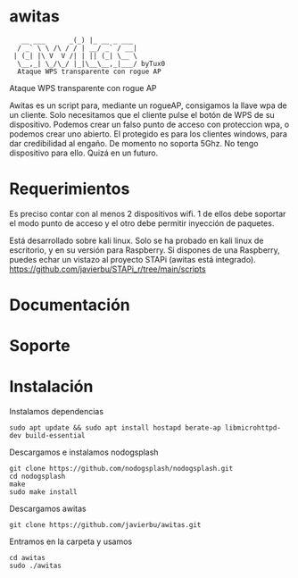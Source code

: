 # awitas
```
   __ ___      _(_) |_ __ _ ___ 
  / _` \ \ /\ / / | __/ _` / __|
 | (_| |\ V  V /| | || (_| \__ \
  \__,_| \_/\_/ |_|\__\__,_|___/ byTux0
  Ataque WPS transparente con rogue AP   

```

Ataque WPS transparente con rogue AP 

Awitas es un script para, mediante un rogueAP, consigamos la llave wpa de un cliente. Solo necesitamos que el cliente pulse el botón de WPS de su dispositivo.
Podemos crear un falso punto de acceso con proteccion wpa, o podemos crear uno abierto.
El protegido es para los clientes windows, para dar credibilidad al engaño.
De momento no soporta 5Ghz. No tengo dispositivo para ello. Quizá en un futuro.

# Requerimientos
Es preciso contar con al menos 2 dispositivos wifi. 1 de ellos debe soportar el modo punto de acceso y el otro debe permitir inyección de paquetes.

Está desarrollado sobre kali linux. Solo se ha probado en kali linux de escritorio, y en su versión para Raspberry. Si dispones de una Raspberry, puedes echar un vistazo al proyecto STAPi (awitas está integrado).
 https://github.com/javierbu/STAPi_r/tree/main/scripts

# Documentación

# Soporte

# Instalación

Instalamos dependencias
```
sudo apt update && sudo apt install hostapd berate-ap libmicrohttpd-dev build-essential
```

Descargamos e instalamos nodogsplash
```
git clone https://github.com/nodogsplash/nodogsplash.git
cd nodogsplash
make
sudo make install
```

Descargamos awitas
```
git clone https://github.com/javierbu/awitas.git
```

Entramos en la carpeta y usamos
```
cd awitas
sudo ./awitas
```
